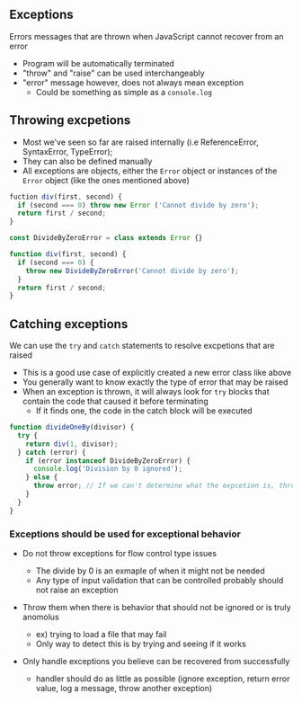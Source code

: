 ## Exceptions ##
Errors messages that are thrown when JavaScript cannot recover from an error
- Program will be automatically terminated
- "throw" and "raise" can be used interchangeably
- "error" message however, does not always mean exception
  - Could be something as simple as a `console.log`


## Throwing excpetions ##
- Most we've seen so far are raised internally (i.e ReferenceError, SyntaxError, TypeError);
- They can also be defined manually
- All exceptions are objects, either the `Error` object or instances of the `Error` object (like the ones mentioned above)

```javascript
fuction div(first, second) {
  if (second === 0) throw new Error ('Cannot divide by zero');
  return first / second;
}
```
```javascript
const DivideByZeroError = class extends Error {}

function div(first, second) {
  if (second === 0) {
    throw new DivideByZeroError('Cannot divide by zero');
  }
  return first / second;
}
```

## Catching exceptions ##
We can use the `try` and `catch` statements to resolve excpetions that are raised
- This is a good use case of explicitly created a new error class like above
- You generally want to know exactly the type of error that may be raised
- When an exception is thrown, it will always look for `try` blocks that contain the code that caused it before terminating
  - If it finds one, the code in the catch block will be executed

```javascript
function divideOneBy(divisor) {
  try {
    return div(1, divisor);
  } catch (error) {
    if (error instanceof DivideByZeroError) {
      console.log('Division by 0 ignored');
    } else {
      throw error; // If we can't determine what the expcetion is, throw it, don't try to handle it
    }
  }
}
```

### Exceptions should be used for exceptional behavior ###
- Do not throw exceptions for flow control type issues
  - The divide by 0 is an exmaple of when it might not be needed
  - Any type of input validation that can be controlled probably should not raise an exception

- Throw them when there is behavior that should not be ignored or is truly anomolus
  - ex) trying to load a file that may fail
  - Only way to detect this is by trying and seeing if it works

- Only handle exceptions you believe can be recovered from successfully
  - handler should do as little as possible (ignore exception, return error value, log a message, throw another exception)
